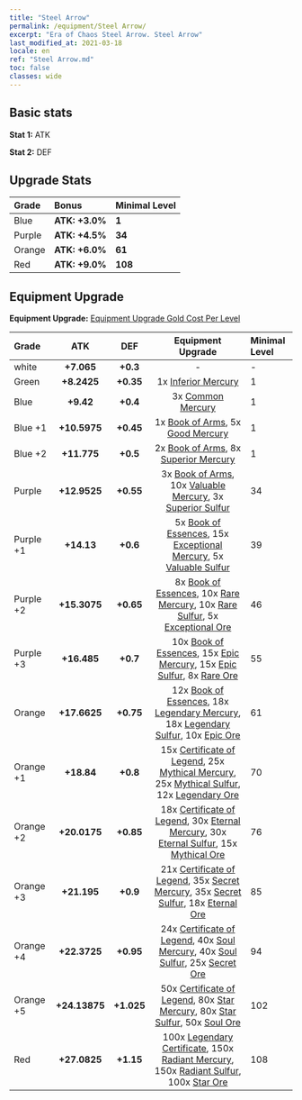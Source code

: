 ```yaml
---
title: "Steel Arrow"
permalink: /equipment/Steel Arrow/
excerpt: "Era of Chaos Steel Arrow. Steel Arrow"
last_modified_at: 2021-03-18
locale: en
ref: "Steel Arrow.md"
toc: false
classes: wide
---
```


## Basic stats
 **Stat 1:** ATK

 **Stat 2:** DEF

## Upgrade Stats

  |     Grade    |   Bonus | Minimal Level | 
  |:-------------|:--------|:--------------| 
  | Blue | **ATK: +3.0%** | **1** | 
  | Purple | **ATK: +4.5%** | **34** | 
  | Orange | **ATK: +6.0%** | **61** | 
  | Red | **ATK: +9.0%** | **108** | 


## Equipment Upgrade
 **Equipment Upgrade:** [Equipment Upgrade Gold Cost Per Level](/equipment/EquipmentUpgradeCostPerLevel/) 

  |          Grade      | ATK | DEF | Equipment Upgrade | Minimal Level |
  |:--------------------|:---------:|:---------:|:----------------:|:--------------|
  | white | **+7.065** | **+0.3** | - | - |
  | Green | **+8.2425** | **+0.35** | 1x [Inferior Mercury](/Items/mat_2/) | 1 |
  | Blue | **+9.42** | **+0.4** | 3x [Common Mercury](/Items/mat_8/) | 1 |
  | Blue +1 | **+10.5975** | **+0.45** | 1x [Book of Arms](/Items/mat_18/), 5x [Good Mercury](/Items/mat_14/) | 1 |
  | Blue +2 | **+11.775** | **+0.5** | 2x [Book of Arms](/Items/mat_25/), 8x [Superior Mercury](/Items/mat_21/) | 1 |
  | Purple | **+12.9525** | **+0.55** | 3x [Book of Arms](/Items/mat_32/), 10x [Valuable Mercury](/Items/mat_28/), 3x [Superior Sulfur](/Items/mat_22/) | 34 |
  | Purple +1 | **+14.13** | **+0.6** | 5x [Book of Essences](/Items/mat_39/), 15x [Exceptional Mercury](/Items/mat_35/), 5x [Valuable Sulfur](/Items/mat_29/) | 39 |
  | Purple +2 | **+15.3075** | **+0.65** | 8x [Book of Essences](/Items/mat_46/), 10x [Rare Mercury](/Items/mat_42/), 10x [Rare Sulfur](/Items/mat_43/), 5x [Exceptional Ore](/Items/mat_33/) | 46 |
  | Purple +3 | **+16.485** | **+0.7** | 10x [Book of Essences](/Items/mat_53/), 15x [Epic Mercury](/Items/mat_49/), 15x [Epic Sulfur](/Items/mat_50/), 8x [Rare Ore](/Items/mat_40/) | 55 |
  | Orange | **+17.6625** | **+0.75** | 12x [Book of Essences](/Items/mat_60/), 18x [Legendary Mercury](/Items/mat_56/), 18x [Legendary Sulfur](/Items/mat_57/), 10x [Epic Ore](/Items/mat_47/) | 61 |
  | Orange +1 | **+18.84** | **+0.8** | 15x [Certificate of Legend](/Items/mat_67/), 25x [Mythical Mercury](/Items/mat_63/), 25x [Mythical Sulfur](/Items/mat_64/), 12x [Legendary Ore](/Items/mat_54/) | 70 |
  | Orange +2 | **+20.0175** | **+0.85** | 18x [Certificate of Legend](/Items/mat_74/), 30x [Eternal Mercury](/Items/mat_70/), 30x [Eternal Sulfur](/Items/mat_71/), 15x [Mythical Ore](/Items/mat_61/) | 76 |
  | Orange +3 | **+21.195** | **+0.9** | 21x [Certificate of Legend](/Items/mat_81/), 35x [Secret Mercury](/Items/mat_77/), 35x [Secret Sulfur](/Items/mat_78/), 18x [Eternal Ore](/Items/mat_68/) | 85 |
  | Orange +4 | **+22.3725** | **+0.95** | 24x [Certificate of Legend](/Items/mat_88/), 40x [Soul Mercury](/Items/mat_84/), 40x [Soul Sulfur](/Items/mat_85/), 25x [Secret Ore](/Items/mat_75/) | 94 |
  | Orange +5 | **+24.13875** | **+1.025** | 50x [Certificate of Legend](/Items/mat_95/), 80x [Star Mercury](/Items/mat_91/), 80x [Star Sulfur](/Items/mat_92/), 50x [Soul Ore](/Items/mat_82/) | 102 |
  | Red | **+27.0825** | **+1.15** | 100x [Legendary Certificate](/Items/mat_102/), 150x [Radiant Mercury](/Items/mat_98/), 150x [Radiant Sulfur](/Items/mat_99/), 100x [Star Ore](/Items/mat_89/) | 108 |

